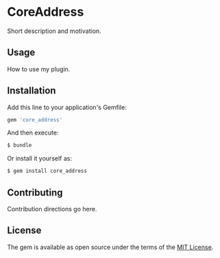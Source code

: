 # CoreAddress
Short description and motivation.

## Usage
How to use my plugin.

## Installation
Add this line to your application's Gemfile:

```ruby
gem 'core_address'
```

And then execute:
```bash
$ bundle
```

Or install it yourself as:
```bash
$ gem install core_address
```

## Contributing
Contribution directions go here.

## License
The gem is available as open source under the terms of the [MIT License](http://opensource.org/licenses/MIT).

